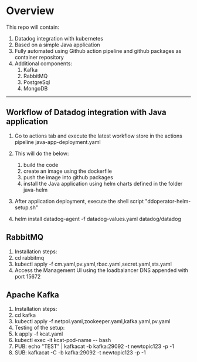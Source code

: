# Overview
This repo will contain:
1. Datadog integration with kubernetes 
2. Based on a simple Java application
3. Fully automated using Github action pipeline and github packages as container repository
4. Additional components:
   1. Kafka
   2. RabbitMQ
   3. PostgreSql
   4. MongoDB
___________________________________________________________________
## Workflow of Datadog integration with Java application
1. Go to actions tab and execute the latest workflow store in the actions pipeline java-app-deployment.yaml
2. This will do the below:
    1. build the code
    2. create an image using the dockerfile 
    3. push the image into github packages 
    4. install the Java application using helm charts defined in the folder java-helm
3. After application deployment, execute the shell script "ddoperator-helm-setup.sh"

5. helm install datadog-agent -f datadog-values.yaml datadog/datadog

## RabbitMQ
1. Installation steps:
1. cd rabbitmq
2. kubectl apply -f cm.yaml,pv.yaml,rbac.yaml,secret.yaml,sts.yaml
3. Access the Management UI using the loadbalancer DNS appended with port 15672

## Apache Kafka
1. Installation steps:
1. cd kafka
2. kubectl apply -f netpol.yaml,zookeeper.yaml,kafka.yaml,pv.yaml
3. Testing of the setup:
1. k apply -f kcat.yaml
2.  kubectl exec -it kcat-pod-name -- bash
1. PUB:
echo "TEST" | kafkacat -b kafka:29092 -t newtopic123 -p -1
2. SUB:
kafkacat -C -b kafka:29092 -t newtopic123 -p -1


